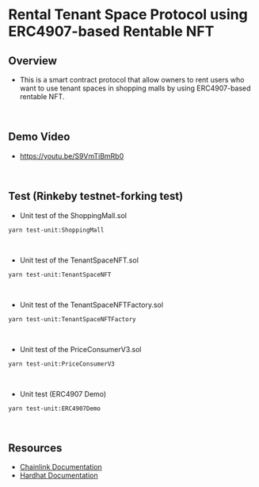 # Rental Tenant Space Protocol using ERC4907-based Rentable NFT

## Overview
- This is a smart contract protocol that allow owners to rent users who want to use tenant spaces in shopping malls by using ERC4907-based rentable NFT.

<br>

## Demo Video
- https://youtu.be/S9VmTiBmRb0

<br>

## Test (Rinkeby testnet-forking test)
- Unit test of the ShoppingMall.sol
```
yarn test-unit:ShoppingMall
```

<br>

- Unit test of the TenantSpaceNFT.sol
```
yarn test-unit:TenantSpaceNFT
```

<br>

- Unit test of the TenantSpaceNFTFactory.sol
```
yarn test-unit:TenantSpaceNFTFactory
```

<br>

- Unit test of the PriceConsumerV3.sol
```
yarn test-unit:PriceConsumerV3
```

<br>

- Unit test (ERC4907 Demo)
```
yarn test-unit:ERC4907Demo
```

<br>

## Resources
- [Chainlink Documentation](https://docs.chain.link/)
- [Hardhat Documentation](https://hardhat.org/getting-started/)
